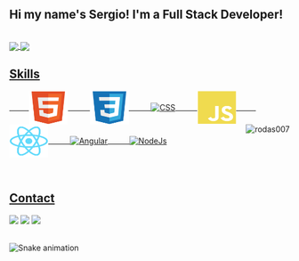 ## Hi my name's Sergio! I'm a Full Stack Developer! ##
</br>

 <div>
  <a href="https://github.com/rodas007">
    <img align="center" height="170" src="https://github-readme-stats.vercel.app/api/top-langs/?username=rodas007&layout=compact&langs_count=16&theme=dracula"/>
  <img align="center" src="https://github-readme-stats.vercel.app/api?username=rodas007&show_icons=true&theme=dracula&include_all_commits=true&count_private=true&hide=issues"/>
</div>
 
 ## Skills
 

 &nbsp;&nbsp;&nbsp;&nbsp;&nbsp;&nbsp;&nbsp;&nbsp;
 <img align="center" alt="HTML" height="60" width="70" src="https://raw.githubusercontent.com/devicons/devicon/master/icons/html5/html5-original.svg">
 &nbsp;&nbsp;&nbsp;&nbsp;&nbsp;&nbsp;&nbsp;&nbsp;
  <img align="center" alt="CSS" height="60" width="70" src="https://raw.githubusercontent.com/devicons/devicon/master/icons/css3/css3-original.svg">
 &nbsp;&nbsp;&nbsp;&nbsp;&nbsp;&nbsp;&nbsp;&nbsp;
  <img align="center" alt="CSS" height="60" width="70" src="https://cdn.jsdelivr.net/gh/devicons/devicon/icons/bootstrap/bootstrap-original.svg">
 &nbsp;&nbsp;&nbsp;&nbsp;&nbsp;&nbsp;&nbsp;&nbsp;
  <img align="center" alt="Js" height="60" width="70" src="https://raw.githubusercontent.com/devicons/devicon/master/icons/javascript/javascript-plain.svg">
 &nbsp;&nbsp;&nbsp;&nbsp;&nbsp;&nbsp;&nbsp;&nbsp;
 <img align="center" alt="React" height="60" width="70" src="https://raw.githubusercontent.com/devicons/devicon/master/icons/react/react-original.svg">
 &nbsp;&nbsp;&nbsp;&nbsp;&nbsp;&nbsp;&nbsp;&nbsp;
  <img align="center" alt="Angular" height="60" width="70" src="https://cdn.jsdelivr.net/gh/devicons/devicon/icons/angularjs/angularjs-original.svg" />
   &nbsp;&nbsp;&nbsp;&nbsp;&nbsp;&nbsp;&nbsp;&nbsp;
 <img align="center" alt="NodeJs" height="60" width="70" src="https://cdn.jsdelivr.net/gh/devicons/devicon/icons/nodejs/nodejs-original.svg">
  <img align="right" height="180em" alt="rodas007" src="https://media.giphy.com/media/l44Qqz6gO6JiVV3pu/giphy.gif">
</div>
 </br>
 
## Contact 
<div> 
 <a href="https://www.sergioproba.com" target="_blank"><img src="https://img.shields.io/badge/portfolio-0A0A0A?style=for-the-badge&logo=dev.to&logoColor=white" target="_blank"></a>
  <a href="https://www.linkedin.com/in/sergioproba" target="_blank"><img src="https://img.shields.io/badge/-LinkedIn-%230077B5?style=for-the-badge&logo=linkedin&logoColor=white" target="_blank"></a> 
  <a href = "mailto:sergioproba@gmail.com"><img src="https://img.shields.io/badge/-Gmail-%23EA4335?style=for-the-badge&logo=gmail&logoColor=white" target="_blank"></a>

</br>
</br>
  

  ![Snake animation](https://github.com/rodas007/rodas007/blob/output/github-contribution-grid-snake.svg)

</div>

